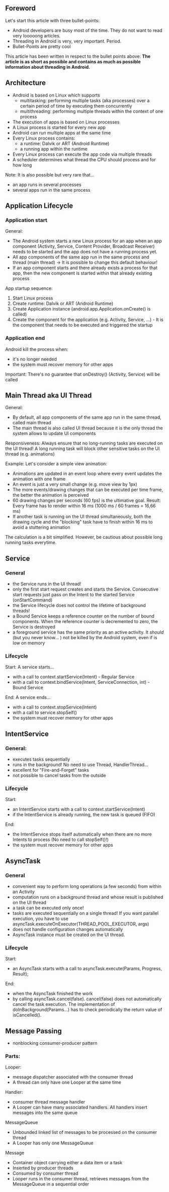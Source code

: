 ## Foreword

Let's start this article with three bullet-points:
- Android developers are busy most of the time. They do not want to read very looooong articles.
- Threading in Android is very, very important. Period.
- Bullet-Points are pretty cool

This article has been written in respect to the bullet points above: <b>The article is as short as possible and contains as much as possible information about threading in Android.</b>


## Architecture
- Android is based on Linux which supports
	- multitasking: performing multiple tasks (aka processes) over a certain period of time by executing them concurrently
	- multithreading: performing multiple threads within the context of one process
- The execution of apps is based on Linux processes
- A Linux process is started for every new app
- Android can run multiple apps at the same time
- Every Linux process contains:
	- a runtime: Dalvik or ART (Android Runtime)
	- a running app within the runtime
- Every Linux process can execute the app code via multiple threads
- A scheduler determines what thread the CPU should process and for how long

<!--
TODO - Abbildung, die die Beziehung mehrer prozesse, inklusive runtime, app und threads erkärt mit beispielen
>z.B. Runtime (ART), Process (Gmail), Thread (Main-Thread)
Fig 1-3 
-->

Note: It is also possible but very rare that...
- an app runs in several processes
- several apps run in the same process


## Application Lifecycle
### Application start
General:
- The Android system starts a new Linux process for an app when an app component (Activity, Service, Content Provider, Broadcast Receiver) needs to be started and the app does not have a running process yet.
- All app components of the same app run in the same process and thread (main thread) -> It is possible to change this default behaviour!
- If an app component starts and there already exists a process for that app, then the new component is started within that already existing process

App startup sequence:
1. Start Linux process
2. Create runtime: Dalvik or ART (Android Runtime)
3. Create Application instance (android.app.Application.onCreate() is called)
4. Create the component for the application (e.g. Activity, Service, ...) - It is the component that needs to be executed and triggered the startup


### Application end
Android kill the process when:
- it's no longer needed
- the system must recover memory for other apps

Important:
There's no guarantee that onDestroy() (Activity, Service) will be called

## Main Thread aka UI Thread
General:
- By default, all app components of the same app run in the same thread, called main thread
- The main thread is also called UI thread because it is the only thread the system allows to update UI components

Responsiveness:
Always ensure that no long-running tasks are executed on the UI thread!
A long running task will block other sensitive tasks on the UI thread (e.g. animations)

Example:
Let's consider a simple view animation:
- Animations are updated in an event loop where every event updates the animation with one frame 
- An event is just a very small change (e.g. move view by 1px)
- The more events/drawing changes that can be executed per time frame, the better the animation is perceived
- 60 drawing changes per seconds (60 fps) is the ultimative goal. Result: Every frame has to render within 16 ms (1000 ms / 60 frames = 16,66 ms)
- If another task is running on the UI thread simultaneously, both the drawing cycle and the "blocking" task have to finish within 16 ms to avoid a stuttering animation

The calculation is a bit simplified. However, be cautious about possible long running tasks everytime.


## Service
### General
- the Service runs in the UI thread! 
- only the first start request creates and starts the Service. Consecutive start requests just pass on the Intent to the started Service (onStartCommand)
- the Service lifecycle does not control the lifetime of background threads!
- a Bound Service keeps a reference counter on the number of bound components. When the reference counter is decremented to zero, the Service is destroyed
- a foreground service has the same priority as an active activity. It <i>should</i> (but you never know... ) not be killed by the Android system, even if is low on memory

### Lifecycle
Start:
A service starts...
- with a call to context.startService(Intent) - Regular Service
- with a call to context.bindService(Intent, ServiceConnection, int) - Bound Service

End:
A service ends...
- with a call to context.stopService(Intent)
- with a call to service.stopSelf()
- the system must recover memory for other apps

## IntentService
### General:
- executes tasks sequentially
- runs in the background! No need to use Thread, HandlerThread...
- excellent for "Fire-and-Forget" tasks
- not possible to cancel tasks from the outside

### Lifecycle
Start:
- an IntentService starts with a call to context.startService(Intent)
- if the IntentService is already running, the new task is queued (FIFO)

End:
- the IntentService stops itself automatically when there are no more Intents to process (No need to call stopSelf()!)
- the system must recover memory for other apps 

## AsyncTask
### General
- convenient way to perform long operations (a few seconds) from within an Activity
- computation runs on a background thread and whose result is published on the UI thread
- a task can be executed only once!
- tasks are executed sequentially on a single thread! If you want parallel execution, you have to use asyncTask.executeOnExecutor(THREAD_POOL_EXECUTOR, args)
- does not handle configuration changes automatically
- AsyncTask instance must be created on the UI thread.

### Lifecycle
Start:
- an AsyncTask starts with a call to asyncTask.execute(Params, Progress, Result);

End:
- when the AsyncTask finished the work
- by calling asyncTask.cancel(false). cancel(false) does not automatically cancel the task execution. The implementation of doInBackground(Params...) has to check periodically the return value of isCancelled().

## Message Passing
- nonblocking consumer-producer pattern

### Parts:
Looper:
- message dispatcher associated with the consumer thread
- A thread can only have one Looper at the same time

Handler:
- consumer thread message handler
- A Looper can have many associated handlers. All handlers insert messages into the same queue

MessageQueue
- Unbounded linked list of messages to be processed on the consumer thread
- A Looper has only one MessageQueue

Message
- Container object carrying either a data item or a task
- Inserted by producer threads
- Consumed by consumer thread
- Looper runs in the consumer thread, retrieves messages from the MessageQueue in a sequential order

